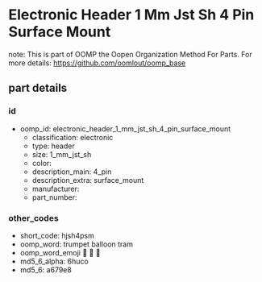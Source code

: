 # Electronic Header 1 Mm Jst Sh 4 Pin Surface Mount  

note: This is part of OOMP the Oopen Organization Method For Parts. For more details: https://github.com/oomlout/oomp_base

##  part details





### id
* oomp_id: electronic_header_1_mm_jst_sh_4_pin_surface_mount
  * classification: electronic
  * type: header
  * size: 1_mm_jst_sh
  * color: 
  * description_main: 4_pin
  * description_extra: surface_mount
  * manufacturer: 
  * part_number: 

### other_codes
* short_code: hjsh4psm
* oomp_word: trumpet balloon tram
* oomp_word_emoji :trumpet: :balloon: :tram:
* md5_6_alpha: 6huco
* md5_6: a679e8